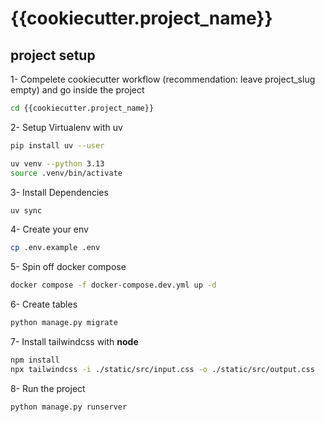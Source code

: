 # {{cookiecutter.project_name}}

## project setup

1- Compelete cookiecutter workflow (recommendation: leave project_slug empty) and go inside the project

```bash
cd {{cookiecutter.project_name}}
```

2- Setup Virtualenv with uv

```bash
pip install uv --user
```

```bash
uv venv --python 3.13
source .venv/bin/activate
```

3- Install Dependencies

```bash
uv sync
```

4- Create your env

```bash
cp .env.example .env
```

5- Spin off docker compose

```bash
docker compose -f docker-compose.dev.yml up -d
```

6- Create tables

```bash
python manage.py migrate
```

7- Install tailwindcss with **node**

```bash
npm install
npx tailwindcss -i ./static/src/input.css -o ./static/src/output.css
```

8- Run the project

```bash
python manage.py runserver
```
